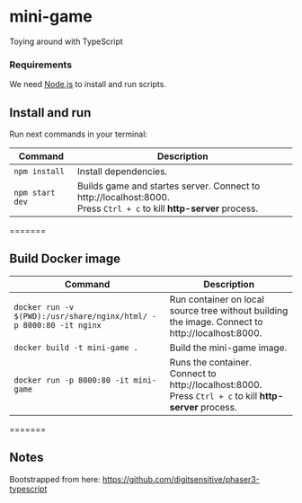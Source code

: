 # mini-game

Toying around with TypeScript

### Requirements

We need [Node.js](https://nodejs.org) to install and run scripts.

## Install and run

Run next commands in your terminal:

| Command | Description |
|---------|-------------|
| `npm install` | Install dependencies.|
| `npm start dev` | Builds game and startes server. Connect to http://localhost:8000. <br> Press `Ctrl + c` to kill **http-server** process. |
=======

## Build Docker image

| Command | Description |
|---------|-------------|
| `docker run -v $(PWD):/usr/share/nginx/html/ -p 8000:80 -it nginx` | Run container on local source tree without building the image. Connect to http://localhost:8000. |
| `docker build -t mini-game .` | Build the mini-game image.|
| `docker run -p 8000:80 -it mini-game` | Runs the container. Connect to http://localhost:8000. <br> Press `Ctrl + c` to kill **http-server** process. |
=======

## Notes

Bootstrapped from here: https://github.com/digitsensitive/phaser3-typescript